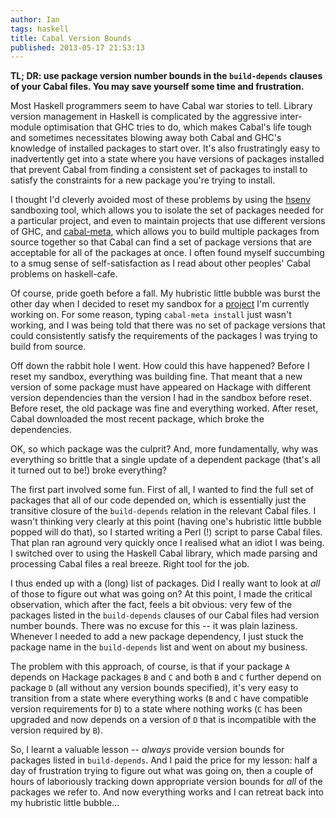 ```yaml
---
author: Ian
tags: haskell
title: Cabal Version Bounds
published: 2013-05-17 21:53:13
---
```

**TL; DR: use package version number bounds in the `build-depends`
clauses of your Cabal files.  You may save yourself some time and
frustration.**

Most Haskell programmers seem to have Cabal war stories to tell.
Library version management in Haskell is complicated by the aggressive
inter-module optimisation that GHC tries to do, which makes Cabal's
life tough and sometimes necessitates blowing away both Cabal and
GHC's knowledge of installed packages to start over.  It's also
frustratingly easy to inadvertently get into a state where you have
versions of packages installed that prevent Cabal from finding a
consistent set of packages to install to satisfy the constraints for a
new package you're trying to install.

I thought I'd cleverly avoided most of these problems by using the
[hsenv][hsenv] sandboxing tool, which allows you to isolate the set of
packages needed for a particular project, and even to maintain
projects that use different versions of GHC, and
[cabal-meta][cabal-meta], which allows you to build multiple packages
from source together so that Cabal can find a set of package versions
that are acceptable for all of the packages at once.  I often found
myself succumbing to a smug sense of self-satisfaction as I read about
other peoples' Cabal problems on haskell-cafe.

Of course, pride goeth before a fall.  My hubristic little bubble was
burst the other day when I decided to reset my sandbox for a
[project][bh] I'm currently working on.  For some reason, typing
`cabal-meta install` just wasn't working, and I was being told that
there was no set of package versions that could consistently satisfy
the requirements of the packages I was trying to build from source.

Off down the rabbit hole I went.  How could this have happened?
Before I reset my sandbox, everything was building fine.  That meant
that a new version of some package must have appeared on Hackage with
different version dependencies than the version I had in the sandbox
before reset.  Before reset, the old package was fine and everything
worked.  After reset, Cabal downloaded the most recent package, which
broke the dependencies.

OK, so which package was the culprit?  And, more fundamentally, why
was everything so brittle that a single update of a dependent package
(that's all it turned out to be!) broke everything?

The first part involved some fun.  First of all, I wanted to find the
full set of packages that all of our code depended on, which is
essentially just the transitive closure of the `build-depends`
relation in the relevant Cabal files.  I wasn't thinking very clearly
at this point (having one's hubristic little bubble popped will do
that), so I started writing a Perl (!) script to parse Cabal files.
That plan ran aground very quickly once I realised what an idiot I was
being.  I switched over to using the Haskell Cabal library, which made
parsing and processing Cabal files a real breeze.  Right tool for the
job.

I thus ended up with a (long) list of packages.  Did I really want to
look at *all* of those to figure out what was going on?  At this
point, I made the critical observation, which after the fact, feels a
bit obvious: very few of the packages listed in the `build-depends`
clauses of our Cabal files had version number bounds.  There was no
excuse for this -- it was plain laziness.  Whenever I needed to add a
new package dependency, I just stuck the package name in the
`build-depends` list and went on about my business.

The problem with this approach, of course, is that if your package `A`
depends on Hackage packages `B` and `C` and both `B` and `C` further
depend on package `D` (all without any version bounds specified), it's
very easy to transition from a state where everything works (`B` and
`C` have compatible version requirements for `D`) to a state where
nothing works (`C` has been upgraded and now depends on a version of
`D` that is incompatible with the version required by `B`).

So, I learnt a valuable lesson -- *always* provide version bounds for
packages listed in `build-depends`.  And I paid the price for my
lesson: half a day of frustration trying to figure out what was going
on, then a couple of hours of laboriously tracking down appropriate
version bounds for *all* of the packages we refer to.  And now
everything works and I can retreat back into my hubristic little
bubble...

[hsenv]: https://github.com/Paczesiowa/hsenv
[cabal-meta]: http://www.yesodweb.com/blog/2012/04/cabal-meta
[bh]: http://www.bayeshive.com/
